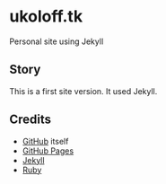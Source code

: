 # ukoloff.tk

Personal site using Jekyll

## Story

This is a first site version. It used Jekyll.

## Credits
  * [GitHub](https://github.com/) itself
  * [GitHub Pages](https://pages.github.com/)
  * [Jekyll](https://jekyllrb.com/)
  * [Ruby](https://www.ruby-lang.org/)
